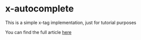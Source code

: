 x-autocomplete
==============

This is a simple x-tag implementation, just for tutorial purposes

You can find the full article <a href="http://www.prevent-default.com/custom-elements-nextgen-markup-pt-3/">here</a>
